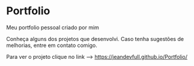 # Portfolio
Meu portfolio pessoal criado por mim

Conheça alguns dos projetos que desenvolvi.
Caso tenha sugestões de melhorias, entre em contato comigo.

Para ver o projeto clique no link --> https://jeandevfull.github.io/Portfolio/
